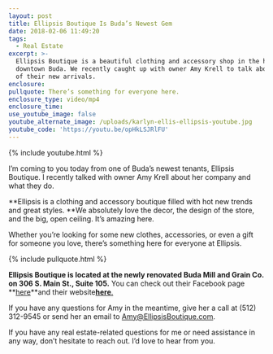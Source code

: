 ```yaml
---
layout: post
title: Ellipsis Boutique Is Buda’s Newest Gem
date: 2018-02-06 11:49:20
tags:
  - Real Estate
excerpt: >-
  Ellipsis Boutique is a beautiful clothing and accessory shop in the heart of
  downtown Buda. We recently caught up with owner Amy Krell to talk about some
  of their new arrivals.
enclosure:
pullquote: There’s something for everyone here.
enclosure_type: video/mp4
enclosure_time:
use_youtube_image: false
youtube_alternate_image: /uploads/karlyn-ellis-ellipsis-youtube.jpg
youtube_code: 'https://youtu.be/opHkLSJRlFU'
---
```



{% include youtube.html %}

I’m coming to you today from one of Buda’s newest tenants, Ellipsis Boutique. I recently talked with owner Amy Krell about her company and what they do.

**Ellipsis is a clothing and accessory boutique filled with hot new trends and great styles.&nbsp;**We absolutely love the decor, the design of the store, and the big, open ceiling. It’s amazing here.

Whether you’re looking for some new clothes, accessories, or even a gift for someone you love, there’s something here for everyone at Ellipsis.

{% include pullquote.html %}

**Ellipsis Boutique is located at the newly renovated Buda Mill and Grain Co. on 306 S. Main St., Suite 105.** You can check out their Facebook page **[here](https://www.facebook.com/ellipsisboutiquebudatx)**and their website[**here**.](https://www.ellipsisboutique.com/)

If you have any questions for Amy in the meantime, give her a call at (512) 312-9545 or send her an email to [Amy@EllipsisBoutique.com](javascript:void(location.href='mailto:'+String.fromCharCode(65,109,121,64,69,108,108,105,112,115,105,115,66,111,117,116,105,113,117,101,46,99,111,109))).

If you have any real estate-related questions for me or need assistance in any way, don’t hesitate to reach out. I’d love to hear from you.